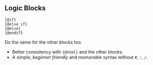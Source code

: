## Logic Blocks

```
{@if}
{@else if}
{@else}
{@endif}
```

Do the same for the other blocks too.

- Better consistency with `{@html}` and the other blocks.
- A *simple*, *beginner friendly* and *memorable* syntax without `#`, `:`, `/`.
